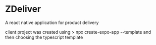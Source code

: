# ZDeliver
A react native application for product delivery

client project was created using > npx create-expo-app --template
and then choosing the typescript template